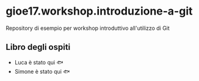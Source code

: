 # gioe17.workshop.introduzione-a-git
Repository di esempio per workshop introduttivo all'utilizzo di Git

## Libro degli ospiti

- Luca è stato qui :fish:
- Simone è stato qui :fish:
